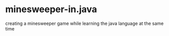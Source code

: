 # minesweeper-in.java
creating a minesweeper game while learning the java language at the same time
